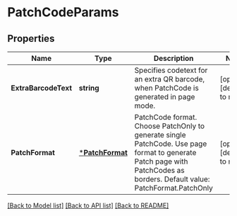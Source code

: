 # PatchCodeParams

## Properties

Name | Type | Description | Notes
------------ | ------------- | ------------- | -------------
**ExtraBarcodeText** | **string** | Specifies codetext for an extra QR barcode, when PatchCode is generated in page mode. | [optional] [default to null]
**PatchFormat** | [***PatchFormat**](PatchFormat.md) | PatchCode format. Choose PatchOnly to generate single PatchCode. Use page format to generate Patch page with PatchCodes as borders. Default value: PatchFormat.PatchOnly | [optional] [default to null]

[[Back to Model list]](../README.md#documentation-for-models) [[Back to API list]](../README.md#documentation-for-api-endpoints) [[Back to README]](../README.md)

